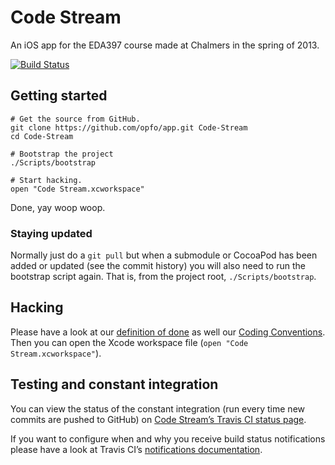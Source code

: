 # Code Stream
An iOS app for the EDA397 course made at Chalmers in the spring of 2013.

[![Build Status](https://travis-ci.org/opfo/app.png?branch=master)](https://travis-ci.org/opfo/app)

## Getting started

```shell
# Get the source from GitHub.
git clone https://github.com/opfo/app.git Code-Stream
cd Code-Stream

# Bootstrap the project
./Scripts/bootstrap

# Start hacking.
open "Code Stream.xcworkspace"
```

Done, yay woop woop.

### Staying updated
Normally just do a `git pull` but when a submodule or CocoaPod has been added or updated (see the commit history) you will also need to run the bootstrap script again. That is, from the project root, `./Scripts/bootstrap`.

## Hacking
Please have a look at our [definition of done](https://github.com/opfo/resources/blob/master/Definition%20of%20done.md) as well our [Coding Conventions](https://github.com/opfo/resources/blob/master/coding_convetions.md). Then you can open the Xcode workspace file (`open "Code Stream.xcworkspace"`).

## Testing and constant integration
You can view the status of the constant integration (run every time new commits are pushed to GitHub) on [Code Stream’s Travis CI status page](https://travis-ci.org/opfo/app).

If you want to configure when and why you receive build status notifications please have a look at Travis CI’s [notifications documentation](http://about.travis-ci.org/docs/user/notifications/).
